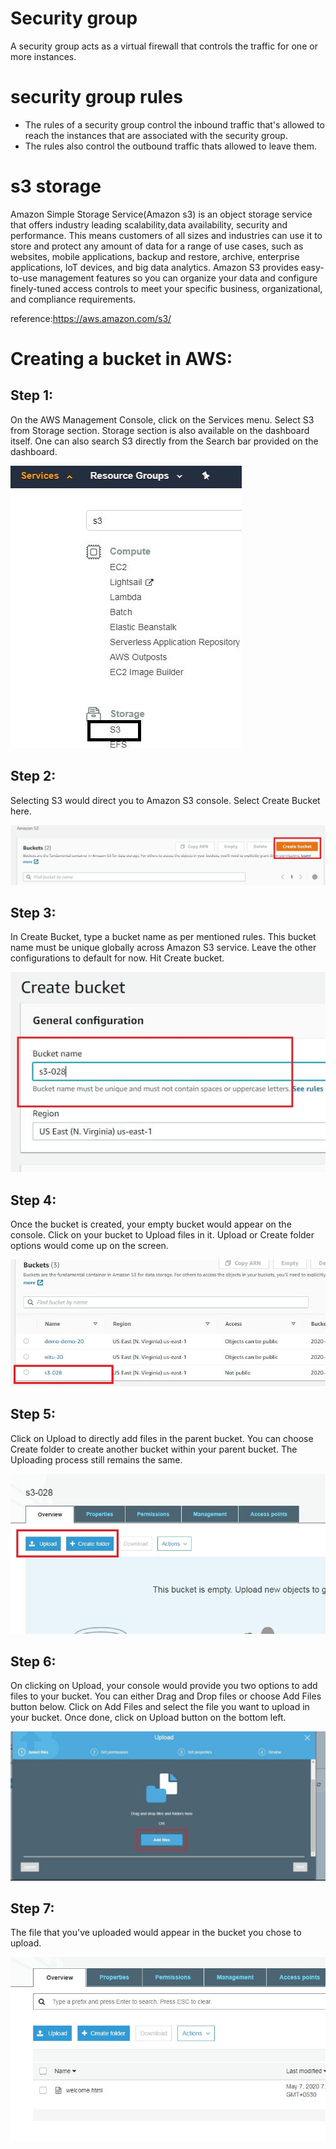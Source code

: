 # Security group
   A security group acts as a virtual firewall that controls the traffic for one or more instances.

# security group rules
- The rules of a security group control the inbound traffic that's allowed to reach the instances that are associated with the security group.
- The rules also control the outbound traffic thats allowed to leave them.

# s3 storage
   Amazon Simple Storage Service(Amazon s3) is an object storage service that offers industry leading scalability,data availability, security and performance.
   This means customers of all sizes and industries can use it to store and protect any amount of data for a range of use cases, such as websites, mobile applications, backup and restore, archive, enterprise applications, IoT devices, and big data analytics.
   Amazon S3 provides easy-to-use management features so you can organize your data and configure finely-tuned access controls to meet your specific business, organizational, and compliance requirements.
   
   
reference:https://aws.amazon.com/s3/

# Creating a bucket in AWS:
## Step 1:

  On the AWS Management Console, click on the Services menu. Select S3 from Storage section. Storage section is also available on the dashboard itself. One can also search S3 directly from the Search bar provided on the dashboard.

![](images/bucket1.JPG)

## Step 2:

Selecting S3 would direct you to Amazon S3 console. Select Create Bucket here.

![](images/bucket2.JPG)

## Step 3:

In Create Bucket, type a bucket name as per mentioned rules. This bucket name must be unique globally across Amazon S3 service. Leave the other configurations to default for now. Hit Create bucket.

![](images/bucket3.JPG)

## Step 4:

Once the bucket is created, your empty bucket would appear on the console. Click on your bucket to Upload files in it. Upload or Create folder options would come up on the screen.

![](images/bucket4.JPG)

## Step 5:

Click on Upload to directly add files in the parent bucket. You can choose Create folder to create another bucket within your parent bucket. The Uploading process still remains the same.

![](images/bucket5.JPG)

## Step 6:

On clicking on Upload, your console would provide you two options to add files to your bucket. You can either Drag and Drop files or choose Add Files button below. Click on Add Files and select the file you want to upload in your bucket. Once done, click on Upload button on the bottom left.

![](images/bucket6.JPG)

## Step 7:

The file that you've uploaded would appear in the bucket you chose to upload.

![](images/bucket7.JPG)
